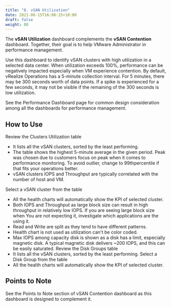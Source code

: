 ```yaml
---
title: "8. vSAN Utilization"
date: 2021-06-15T16:08:15+10:00
draft: false
weight: 80
---
```


The **vSAN Utilization** dashboard complements the **vSAN Contention** dashboard. Together, their goal is to help VMware Administrator in performance management. 

Use this dashboard to identify vSAN clusters with high utilization in a selected data center. When utilization exceeds 100%, performance can be negatively impacted especially when VM experience contention. By default, vRealize Operations has a 5-minute collection interval. For 5 minutes, there may be 300 seconds worth of data points. If a spike is experienced for a few seconds, it may not be visible if the remaining of the 300 seconds is low utilization.

See the Performance Dashboard page for common design consideration among all the dashboards for performance management. 

## How to Use

Review the Clusters Utilization table
- It lists all the vSAN clusters, sorted by the least performing. 
- The table shows the highest 5-minute average in the given period. Peak was chosen due to customers focus on peak when it comes to performance monitoring. To avoid outlier, change to 99thpercentile if that fits your operations better.
- vSAN clusters IOPS and Throughput are typically correlated with the number of host and VM.

Select a vSAN cluster from the table
- All the health charts will automatically show the KPI of selected cluster.
- Both IOPS and Throughput as large block size can result in high throughput in relatively low IOPS. If you are seeing large block size when You are not expecting it, investigate which applications are the using it.
- Read and Write are split as they tend to have different patterns. 
- Health chart is not used as utilization can't be color coded. 
- Max IOPS among capacity disk is shown as a disk has a limit, especially magnetic disk. A typical magnetic disk delivers ~200 IOPS, and this can be easily saturated.
Review the Disk Groups table
- It lists all the vSAN clusters, sorted by the least performing. 
Select a Disk Group from the table
- All the health charts will automatically show the KPI of selected cluster.

## Points to Note

See the Points to Note section of vSAN Contention dashboard as this dashboard is designed to complement it.